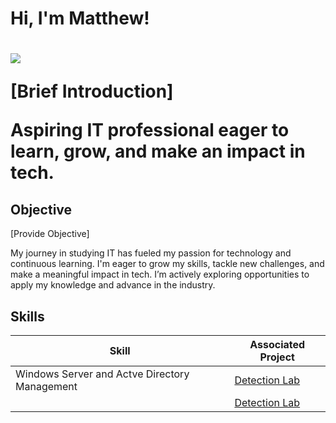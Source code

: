 <h1>Hi, I'm Matthew! <h1>
<a href="https://linkedin.com/in/matthew-pearson-"><img src="https://img.shields.io/badge/-LinkedIn-0072b1?&style=for-the-badge&logo=linkedin&logoColor=white" /></a>

[Brief Introduction]
 
Aspiring IT professional eager to learn, grow, and make an impact in tech.

## Objective
[Provide Objective]

My journey in studying IT has fueled my passion for technology and continuous learning. I'm eager to grow my skills, tackle new challenges, and make a meaningful impact in tech.  I’m actively exploring opportunities to apply my knowledge and advance in the industry.

## Skills


| Skill                                         | Associated Project         |
|-----------------------------------------------|----------------------------|
|Windows Server and Actve Directory Management  |<a href="https://google.com">Detection Lab</a>|   
|                                               |<a href="https://google.com">Detection Lab</a>|                                                                                    
                                             




